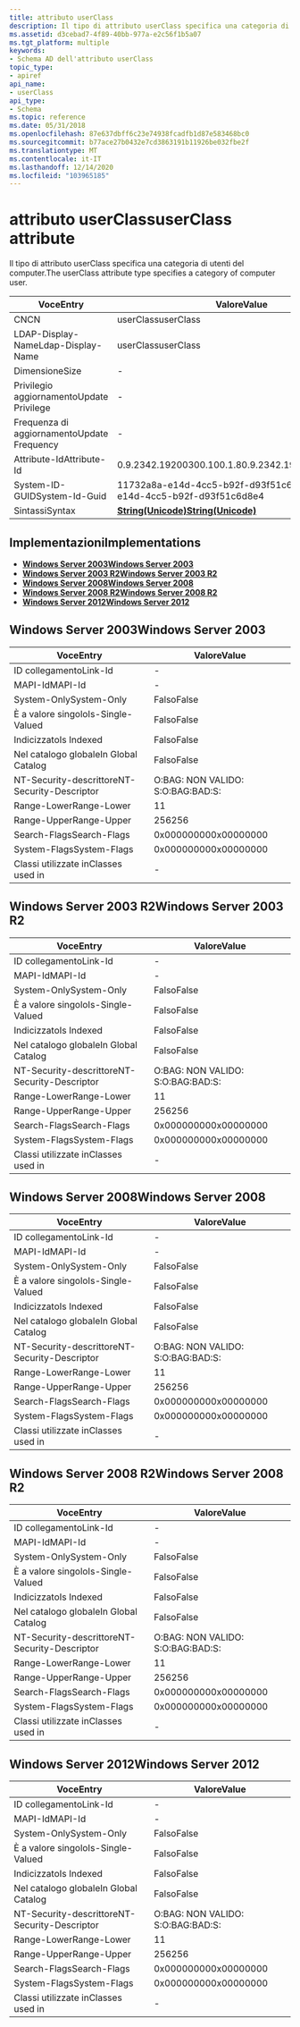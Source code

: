 ```yaml
---
title: attributo userClass
description: Il tipo di attributo userClass specifica una categoria di utenti del computer.
ms.assetid: d3cebad7-4f89-40bb-977a-e2c56f1b5a07
ms.tgt_platform: multiple
keywords:
- Schema AD dell'attributo userClass
topic_type:
- apiref
api_name:
- userClass
api_type:
- Schema
ms.topic: reference
ms.date: 05/31/2018
ms.openlocfilehash: 87e637dbff6c23e74938fcadfb1d87e583468bc0
ms.sourcegitcommit: b77ace27b0432e7cd3863191b11926be032fbe2f
ms.translationtype: MT
ms.contentlocale: it-IT
ms.lasthandoff: 12/14/2020
ms.locfileid: "103965185"
---
```

# <a name="userclass-attribute"></a><span data-ttu-id="e24af-104">attributo userClass</span><span class="sxs-lookup"><span data-stu-id="e24af-104">userClass attribute</span></span>

<span data-ttu-id="e24af-105">Il tipo di attributo userClass specifica una categoria di utenti del computer.</span><span class="sxs-lookup"><span data-stu-id="e24af-105">The userClass attribute type specifies a category of computer user.</span></span>



| <span data-ttu-id="e24af-106">Voce</span><span class="sxs-lookup"><span data-stu-id="e24af-106">Entry</span></span> | <span data-ttu-id="e24af-107">Valore</span><span class="sxs-lookup"><span data-stu-id="e24af-107">Value</span></span> |
|-------------------|---------------------------------------------|
| <span data-ttu-id="e24af-108">CN</span><span class="sxs-lookup"><span data-stu-id="e24af-108">CN</span></span>                | <span data-ttu-id="e24af-109">userClass</span><span class="sxs-lookup"><span data-stu-id="e24af-109">userClass</span></span>                                   |
| <span data-ttu-id="e24af-110">LDAP-Display-Name</span><span class="sxs-lookup"><span data-stu-id="e24af-110">Ldap-Display-Name</span></span> | <span data-ttu-id="e24af-111">userClass</span><span class="sxs-lookup"><span data-stu-id="e24af-111">userClass</span></span>                                   |
| <span data-ttu-id="e24af-112">Dimensione</span><span class="sxs-lookup"><span data-stu-id="e24af-112">Size</span></span>              | \-                                          |
| <span data-ttu-id="e24af-113">Privilegio aggiornamento</span><span class="sxs-lookup"><span data-stu-id="e24af-113">Update Privilege</span></span>  | \-                                          |
| <span data-ttu-id="e24af-114">Frequenza di aggiornamento</span><span class="sxs-lookup"><span data-stu-id="e24af-114">Update Frequency</span></span>  | \-                                          |
| <span data-ttu-id="e24af-115">Attribute-Id</span><span class="sxs-lookup"><span data-stu-id="e24af-115">Attribute-Id</span></span>      | <span data-ttu-id="e24af-116">0.9.2342.19200300.100.1.8</span><span class="sxs-lookup"><span data-stu-id="e24af-116">0.9.2342.19200300.100.1.8</span></span>                   |
| <span data-ttu-id="e24af-117">System-ID-GUID</span><span class="sxs-lookup"><span data-stu-id="e24af-117">System-Id-Guid</span></span>    | <span data-ttu-id="e24af-118">11732a8a-e14d-4cc5-b92f-d93f51c6d8e4</span><span class="sxs-lookup"><span data-stu-id="e24af-118">11732a8a-e14d-4cc5-b92f-d93f51c6d8e4</span></span>        |
| <span data-ttu-id="e24af-119">Sintassi</span><span class="sxs-lookup"><span data-stu-id="e24af-119">Syntax</span></span>            | [<span data-ttu-id="e24af-120">**String(Unicode)**</span><span class="sxs-lookup"><span data-stu-id="e24af-120">**String(Unicode)**</span></span>](s-string-unicode.md) |



## <a name="implementations"></a><span data-ttu-id="e24af-121">Implementazioni</span><span class="sxs-lookup"><span data-stu-id="e24af-121">Implementations</span></span>

-   [<span data-ttu-id="e24af-122">**Windows Server 2003**</span><span class="sxs-lookup"><span data-stu-id="e24af-122">**Windows Server 2003**</span></span>](#windows-server-2003)
-   [<span data-ttu-id="e24af-123">**Windows Server 2003 R2**</span><span class="sxs-lookup"><span data-stu-id="e24af-123">**Windows Server 2003 R2**</span></span>](#windows-server-2003-r2)
-   [<span data-ttu-id="e24af-124">**Windows Server 2008**</span><span class="sxs-lookup"><span data-stu-id="e24af-124">**Windows Server 2008**</span></span>](#windows-server-2008)
-   [<span data-ttu-id="e24af-125">**Windows Server 2008 R2**</span><span class="sxs-lookup"><span data-stu-id="e24af-125">**Windows Server 2008 R2**</span></span>](#windows-server-2008-r2)
-   [<span data-ttu-id="e24af-126">**Windows Server 2012**</span><span class="sxs-lookup"><span data-stu-id="e24af-126">**Windows Server 2012**</span></span>](#windows-server-2012)

## <a name="windows-server-2003"></a><span data-ttu-id="e24af-127">Windows Server 2003</span><span class="sxs-lookup"><span data-stu-id="e24af-127">Windows Server 2003</span></span>



| <span data-ttu-id="e24af-128">Voce</span><span class="sxs-lookup"><span data-stu-id="e24af-128">Entry</span></span> | <span data-ttu-id="e24af-129">Valore</span><span class="sxs-lookup"><span data-stu-id="e24af-129">Value</span></span> |
|------------------------|--------------|
| <span data-ttu-id="e24af-130">ID collegamento</span><span class="sxs-lookup"><span data-stu-id="e24af-130">Link-Id</span></span>                | \-           |
| <span data-ttu-id="e24af-131">MAPI-Id</span><span class="sxs-lookup"><span data-stu-id="e24af-131">MAPI-Id</span></span>                | \-           |
| <span data-ttu-id="e24af-132">System-Only</span><span class="sxs-lookup"><span data-stu-id="e24af-132">System-Only</span></span>            | <span data-ttu-id="e24af-133">Falso</span><span class="sxs-lookup"><span data-stu-id="e24af-133">False</span></span>        |
| <span data-ttu-id="e24af-134">È a valore singolo</span><span class="sxs-lookup"><span data-stu-id="e24af-134">Is-Single-Valued</span></span>       | <span data-ttu-id="e24af-135">Falso</span><span class="sxs-lookup"><span data-stu-id="e24af-135">False</span></span>        |
| <span data-ttu-id="e24af-136">Indicizzato</span><span class="sxs-lookup"><span data-stu-id="e24af-136">Is Indexed</span></span>             | <span data-ttu-id="e24af-137">Falso</span><span class="sxs-lookup"><span data-stu-id="e24af-137">False</span></span>        |
| <span data-ttu-id="e24af-138">Nel catalogo globale</span><span class="sxs-lookup"><span data-stu-id="e24af-138">In Global Catalog</span></span>      | <span data-ttu-id="e24af-139">Falso</span><span class="sxs-lookup"><span data-stu-id="e24af-139">False</span></span>        |
| <span data-ttu-id="e24af-140">NT-Security-descrittore</span><span class="sxs-lookup"><span data-stu-id="e24af-140">NT-Security-Descriptor</span></span> | <span data-ttu-id="e24af-141">O:BAG: NON VALIDO: S:</span><span class="sxs-lookup"><span data-stu-id="e24af-141">O:BAG:BAD:S:</span></span> |
| <span data-ttu-id="e24af-142">Range-Lower</span><span class="sxs-lookup"><span data-stu-id="e24af-142">Range-Lower</span></span>            | <span data-ttu-id="e24af-143">1</span><span class="sxs-lookup"><span data-stu-id="e24af-143">1</span></span>            |
| <span data-ttu-id="e24af-144">Range-Upper</span><span class="sxs-lookup"><span data-stu-id="e24af-144">Range-Upper</span></span>            | <span data-ttu-id="e24af-145">256</span><span class="sxs-lookup"><span data-stu-id="e24af-145">256</span></span>          |
| <span data-ttu-id="e24af-146">Search-Flags</span><span class="sxs-lookup"><span data-stu-id="e24af-146">Search-Flags</span></span>           | <span data-ttu-id="e24af-147">0x00000000</span><span class="sxs-lookup"><span data-stu-id="e24af-147">0x00000000</span></span>   |
| <span data-ttu-id="e24af-148">System-Flags</span><span class="sxs-lookup"><span data-stu-id="e24af-148">System-Flags</span></span>           | <span data-ttu-id="e24af-149">0x00000000</span><span class="sxs-lookup"><span data-stu-id="e24af-149">0x00000000</span></span>   |
| <span data-ttu-id="e24af-150">Classi utilizzate in</span><span class="sxs-lookup"><span data-stu-id="e24af-150">Classes used in</span></span>        | \-           |



## <a name="windows-server-2003-r2"></a><span data-ttu-id="e24af-151">Windows Server 2003 R2</span><span class="sxs-lookup"><span data-stu-id="e24af-151">Windows Server 2003 R2</span></span>



| <span data-ttu-id="e24af-152">Voce</span><span class="sxs-lookup"><span data-stu-id="e24af-152">Entry</span></span> | <span data-ttu-id="e24af-153">Valore</span><span class="sxs-lookup"><span data-stu-id="e24af-153">Value</span></span> |
|------------------------|--------------|
| <span data-ttu-id="e24af-154">ID collegamento</span><span class="sxs-lookup"><span data-stu-id="e24af-154">Link-Id</span></span>                | \-           |
| <span data-ttu-id="e24af-155">MAPI-Id</span><span class="sxs-lookup"><span data-stu-id="e24af-155">MAPI-Id</span></span>                | \-           |
| <span data-ttu-id="e24af-156">System-Only</span><span class="sxs-lookup"><span data-stu-id="e24af-156">System-Only</span></span>            | <span data-ttu-id="e24af-157">Falso</span><span class="sxs-lookup"><span data-stu-id="e24af-157">False</span></span>        |
| <span data-ttu-id="e24af-158">È a valore singolo</span><span class="sxs-lookup"><span data-stu-id="e24af-158">Is-Single-Valued</span></span>       | <span data-ttu-id="e24af-159">Falso</span><span class="sxs-lookup"><span data-stu-id="e24af-159">False</span></span>        |
| <span data-ttu-id="e24af-160">Indicizzato</span><span class="sxs-lookup"><span data-stu-id="e24af-160">Is Indexed</span></span>             | <span data-ttu-id="e24af-161">Falso</span><span class="sxs-lookup"><span data-stu-id="e24af-161">False</span></span>        |
| <span data-ttu-id="e24af-162">Nel catalogo globale</span><span class="sxs-lookup"><span data-stu-id="e24af-162">In Global Catalog</span></span>      | <span data-ttu-id="e24af-163">Falso</span><span class="sxs-lookup"><span data-stu-id="e24af-163">False</span></span>        |
| <span data-ttu-id="e24af-164">NT-Security-descrittore</span><span class="sxs-lookup"><span data-stu-id="e24af-164">NT-Security-Descriptor</span></span> | <span data-ttu-id="e24af-165">O:BAG: NON VALIDO: S:</span><span class="sxs-lookup"><span data-stu-id="e24af-165">O:BAG:BAD:S:</span></span> |
| <span data-ttu-id="e24af-166">Range-Lower</span><span class="sxs-lookup"><span data-stu-id="e24af-166">Range-Lower</span></span>            | <span data-ttu-id="e24af-167">1</span><span class="sxs-lookup"><span data-stu-id="e24af-167">1</span></span>            |
| <span data-ttu-id="e24af-168">Range-Upper</span><span class="sxs-lookup"><span data-stu-id="e24af-168">Range-Upper</span></span>            | <span data-ttu-id="e24af-169">256</span><span class="sxs-lookup"><span data-stu-id="e24af-169">256</span></span>          |
| <span data-ttu-id="e24af-170">Search-Flags</span><span class="sxs-lookup"><span data-stu-id="e24af-170">Search-Flags</span></span>           | <span data-ttu-id="e24af-171">0x00000000</span><span class="sxs-lookup"><span data-stu-id="e24af-171">0x00000000</span></span>   |
| <span data-ttu-id="e24af-172">System-Flags</span><span class="sxs-lookup"><span data-stu-id="e24af-172">System-Flags</span></span>           | <span data-ttu-id="e24af-173">0x00000000</span><span class="sxs-lookup"><span data-stu-id="e24af-173">0x00000000</span></span>   |
| <span data-ttu-id="e24af-174">Classi utilizzate in</span><span class="sxs-lookup"><span data-stu-id="e24af-174">Classes used in</span></span>        | \-           |



## <a name="windows-server-2008"></a><span data-ttu-id="e24af-175">Windows Server 2008</span><span class="sxs-lookup"><span data-stu-id="e24af-175">Windows Server 2008</span></span>



| <span data-ttu-id="e24af-176">Voce</span><span class="sxs-lookup"><span data-stu-id="e24af-176">Entry</span></span> | <span data-ttu-id="e24af-177">Valore</span><span class="sxs-lookup"><span data-stu-id="e24af-177">Value</span></span> |
|------------------------|--------------|
| <span data-ttu-id="e24af-178">ID collegamento</span><span class="sxs-lookup"><span data-stu-id="e24af-178">Link-Id</span></span>                | \-           |
| <span data-ttu-id="e24af-179">MAPI-Id</span><span class="sxs-lookup"><span data-stu-id="e24af-179">MAPI-Id</span></span>                | \-           |
| <span data-ttu-id="e24af-180">System-Only</span><span class="sxs-lookup"><span data-stu-id="e24af-180">System-Only</span></span>            | <span data-ttu-id="e24af-181">Falso</span><span class="sxs-lookup"><span data-stu-id="e24af-181">False</span></span>        |
| <span data-ttu-id="e24af-182">È a valore singolo</span><span class="sxs-lookup"><span data-stu-id="e24af-182">Is-Single-Valued</span></span>       | <span data-ttu-id="e24af-183">Falso</span><span class="sxs-lookup"><span data-stu-id="e24af-183">False</span></span>        |
| <span data-ttu-id="e24af-184">Indicizzato</span><span class="sxs-lookup"><span data-stu-id="e24af-184">Is Indexed</span></span>             | <span data-ttu-id="e24af-185">Falso</span><span class="sxs-lookup"><span data-stu-id="e24af-185">False</span></span>        |
| <span data-ttu-id="e24af-186">Nel catalogo globale</span><span class="sxs-lookup"><span data-stu-id="e24af-186">In Global Catalog</span></span>      | <span data-ttu-id="e24af-187">Falso</span><span class="sxs-lookup"><span data-stu-id="e24af-187">False</span></span>        |
| <span data-ttu-id="e24af-188">NT-Security-descrittore</span><span class="sxs-lookup"><span data-stu-id="e24af-188">NT-Security-Descriptor</span></span> | <span data-ttu-id="e24af-189">O:BAG: NON VALIDO: S:</span><span class="sxs-lookup"><span data-stu-id="e24af-189">O:BAG:BAD:S:</span></span> |
| <span data-ttu-id="e24af-190">Range-Lower</span><span class="sxs-lookup"><span data-stu-id="e24af-190">Range-Lower</span></span>            | <span data-ttu-id="e24af-191">1</span><span class="sxs-lookup"><span data-stu-id="e24af-191">1</span></span>            |
| <span data-ttu-id="e24af-192">Range-Upper</span><span class="sxs-lookup"><span data-stu-id="e24af-192">Range-Upper</span></span>            | <span data-ttu-id="e24af-193">256</span><span class="sxs-lookup"><span data-stu-id="e24af-193">256</span></span>          |
| <span data-ttu-id="e24af-194">Search-Flags</span><span class="sxs-lookup"><span data-stu-id="e24af-194">Search-Flags</span></span>           | <span data-ttu-id="e24af-195">0x00000000</span><span class="sxs-lookup"><span data-stu-id="e24af-195">0x00000000</span></span>   |
| <span data-ttu-id="e24af-196">System-Flags</span><span class="sxs-lookup"><span data-stu-id="e24af-196">System-Flags</span></span>           | <span data-ttu-id="e24af-197">0x00000000</span><span class="sxs-lookup"><span data-stu-id="e24af-197">0x00000000</span></span>   |
| <span data-ttu-id="e24af-198">Classi utilizzate in</span><span class="sxs-lookup"><span data-stu-id="e24af-198">Classes used in</span></span>        | \-           |



## <a name="windows-server-2008-r2"></a><span data-ttu-id="e24af-199">Windows Server 2008 R2</span><span class="sxs-lookup"><span data-stu-id="e24af-199">Windows Server 2008 R2</span></span>



| <span data-ttu-id="e24af-200">Voce</span><span class="sxs-lookup"><span data-stu-id="e24af-200">Entry</span></span> | <span data-ttu-id="e24af-201">Valore</span><span class="sxs-lookup"><span data-stu-id="e24af-201">Value</span></span> |
|------------------------|--------------|
| <span data-ttu-id="e24af-202">ID collegamento</span><span class="sxs-lookup"><span data-stu-id="e24af-202">Link-Id</span></span>                | \-           |
| <span data-ttu-id="e24af-203">MAPI-Id</span><span class="sxs-lookup"><span data-stu-id="e24af-203">MAPI-Id</span></span>                | \-           |
| <span data-ttu-id="e24af-204">System-Only</span><span class="sxs-lookup"><span data-stu-id="e24af-204">System-Only</span></span>            | <span data-ttu-id="e24af-205">Falso</span><span class="sxs-lookup"><span data-stu-id="e24af-205">False</span></span>        |
| <span data-ttu-id="e24af-206">È a valore singolo</span><span class="sxs-lookup"><span data-stu-id="e24af-206">Is-Single-Valued</span></span>       | <span data-ttu-id="e24af-207">Falso</span><span class="sxs-lookup"><span data-stu-id="e24af-207">False</span></span>        |
| <span data-ttu-id="e24af-208">Indicizzato</span><span class="sxs-lookup"><span data-stu-id="e24af-208">Is Indexed</span></span>             | <span data-ttu-id="e24af-209">Falso</span><span class="sxs-lookup"><span data-stu-id="e24af-209">False</span></span>        |
| <span data-ttu-id="e24af-210">Nel catalogo globale</span><span class="sxs-lookup"><span data-stu-id="e24af-210">In Global Catalog</span></span>      | <span data-ttu-id="e24af-211">Falso</span><span class="sxs-lookup"><span data-stu-id="e24af-211">False</span></span>        |
| <span data-ttu-id="e24af-212">NT-Security-descrittore</span><span class="sxs-lookup"><span data-stu-id="e24af-212">NT-Security-Descriptor</span></span> | <span data-ttu-id="e24af-213">O:BAG: NON VALIDO: S:</span><span class="sxs-lookup"><span data-stu-id="e24af-213">O:BAG:BAD:S:</span></span> |
| <span data-ttu-id="e24af-214">Range-Lower</span><span class="sxs-lookup"><span data-stu-id="e24af-214">Range-Lower</span></span>            | <span data-ttu-id="e24af-215">1</span><span class="sxs-lookup"><span data-stu-id="e24af-215">1</span></span>            |
| <span data-ttu-id="e24af-216">Range-Upper</span><span class="sxs-lookup"><span data-stu-id="e24af-216">Range-Upper</span></span>            | <span data-ttu-id="e24af-217">256</span><span class="sxs-lookup"><span data-stu-id="e24af-217">256</span></span>          |
| <span data-ttu-id="e24af-218">Search-Flags</span><span class="sxs-lookup"><span data-stu-id="e24af-218">Search-Flags</span></span>           | <span data-ttu-id="e24af-219">0x00000000</span><span class="sxs-lookup"><span data-stu-id="e24af-219">0x00000000</span></span>   |
| <span data-ttu-id="e24af-220">System-Flags</span><span class="sxs-lookup"><span data-stu-id="e24af-220">System-Flags</span></span>           | <span data-ttu-id="e24af-221">0x00000000</span><span class="sxs-lookup"><span data-stu-id="e24af-221">0x00000000</span></span>   |
| <span data-ttu-id="e24af-222">Classi utilizzate in</span><span class="sxs-lookup"><span data-stu-id="e24af-222">Classes used in</span></span>        | \-           |



## <a name="windows-server-2012"></a><span data-ttu-id="e24af-223">Windows Server 2012</span><span class="sxs-lookup"><span data-stu-id="e24af-223">Windows Server 2012</span></span>



| <span data-ttu-id="e24af-224">Voce</span><span class="sxs-lookup"><span data-stu-id="e24af-224">Entry</span></span> | <span data-ttu-id="e24af-225">Valore</span><span class="sxs-lookup"><span data-stu-id="e24af-225">Value</span></span> |
|------------------------|--------------|
| <span data-ttu-id="e24af-226">ID collegamento</span><span class="sxs-lookup"><span data-stu-id="e24af-226">Link-Id</span></span>                | \-           |
| <span data-ttu-id="e24af-227">MAPI-Id</span><span class="sxs-lookup"><span data-stu-id="e24af-227">MAPI-Id</span></span>                | \-           |
| <span data-ttu-id="e24af-228">System-Only</span><span class="sxs-lookup"><span data-stu-id="e24af-228">System-Only</span></span>            | <span data-ttu-id="e24af-229">Falso</span><span class="sxs-lookup"><span data-stu-id="e24af-229">False</span></span>        |
| <span data-ttu-id="e24af-230">È a valore singolo</span><span class="sxs-lookup"><span data-stu-id="e24af-230">Is-Single-Valued</span></span>       | <span data-ttu-id="e24af-231">Falso</span><span class="sxs-lookup"><span data-stu-id="e24af-231">False</span></span>        |
| <span data-ttu-id="e24af-232">Indicizzato</span><span class="sxs-lookup"><span data-stu-id="e24af-232">Is Indexed</span></span>             | <span data-ttu-id="e24af-233">Falso</span><span class="sxs-lookup"><span data-stu-id="e24af-233">False</span></span>        |
| <span data-ttu-id="e24af-234">Nel catalogo globale</span><span class="sxs-lookup"><span data-stu-id="e24af-234">In Global Catalog</span></span>      | <span data-ttu-id="e24af-235">Falso</span><span class="sxs-lookup"><span data-stu-id="e24af-235">False</span></span>        |
| <span data-ttu-id="e24af-236">NT-Security-descrittore</span><span class="sxs-lookup"><span data-stu-id="e24af-236">NT-Security-Descriptor</span></span> | <span data-ttu-id="e24af-237">O:BAG: NON VALIDO: S:</span><span class="sxs-lookup"><span data-stu-id="e24af-237">O:BAG:BAD:S:</span></span> |
| <span data-ttu-id="e24af-238">Range-Lower</span><span class="sxs-lookup"><span data-stu-id="e24af-238">Range-Lower</span></span>            | <span data-ttu-id="e24af-239">1</span><span class="sxs-lookup"><span data-stu-id="e24af-239">1</span></span>            |
| <span data-ttu-id="e24af-240">Range-Upper</span><span class="sxs-lookup"><span data-stu-id="e24af-240">Range-Upper</span></span>            | <span data-ttu-id="e24af-241">256</span><span class="sxs-lookup"><span data-stu-id="e24af-241">256</span></span>          |
| <span data-ttu-id="e24af-242">Search-Flags</span><span class="sxs-lookup"><span data-stu-id="e24af-242">Search-Flags</span></span>           | <span data-ttu-id="e24af-243">0x00000000</span><span class="sxs-lookup"><span data-stu-id="e24af-243">0x00000000</span></span>   |
| <span data-ttu-id="e24af-244">System-Flags</span><span class="sxs-lookup"><span data-stu-id="e24af-244">System-Flags</span></span>           | <span data-ttu-id="e24af-245">0x00000000</span><span class="sxs-lookup"><span data-stu-id="e24af-245">0x00000000</span></span>   |
| <span data-ttu-id="e24af-246">Classi utilizzate in</span><span class="sxs-lookup"><span data-stu-id="e24af-246">Classes used in</span></span>        | \-           |



 

 





